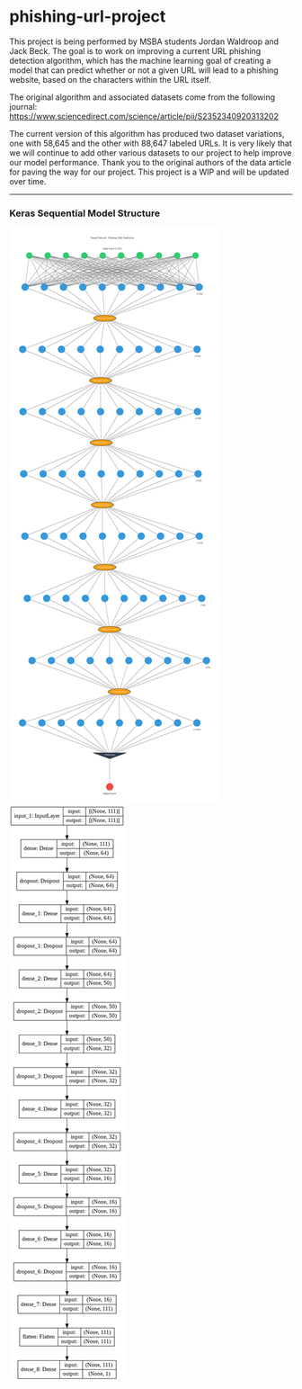 # phishing-url-project
This project is being performed by MSBA students Jordan Waldroop and Jack Beck.
The goal is to work on improving a current URL phishing detection algorithm, which has the machine learning goal of creating a model that can predict whether or not a given URL will lead to a phishing website, based on the characters within the URL itself.

The original algorithm and associated datasets come from the following journal: https://www.sciencedirect.com/science/article/pii/S2352340920313202

The current version of this algorithm has produced two dataset variations, one with 58,645 and the other with 88,647 labeled URLs.
It is very likely that we will continue to add other various datasets to our project to help improve our model performance.
Thank you to the original authors of the data article for paving the way for our project.
This project is a WIP and will be updated over time.  

---

### Keras Sequential Model Structure

<img src="model_structure_2.png?raw=true"/>

<img src="model_structure_1.png?raw=true"/>
